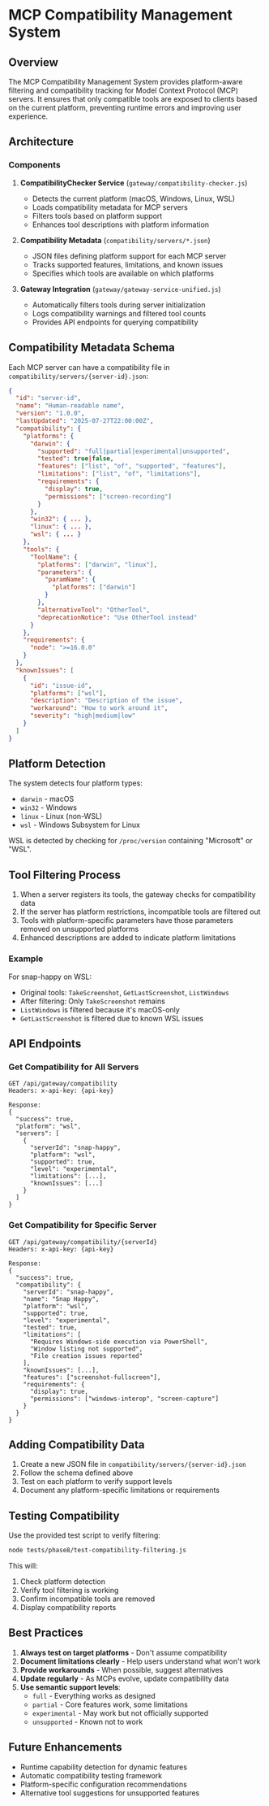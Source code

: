 # MCP Compatibility Management System

## Overview

The MCP Compatibility Management System provides platform-aware filtering and compatibility tracking for Model Context Protocol (MCP) servers. It ensures that only compatible tools are exposed to clients based on the current platform, preventing runtime errors and improving user experience.

## Architecture

### Components

1. **CompatibilityChecker Service** (`gateway/compatibility-checker.js`)
   - Detects the current platform (macOS, Windows, Linux, WSL)
   - Loads compatibility metadata for MCP servers
   - Filters tools based on platform support
   - Enhances tool descriptions with platform information

2. **Compatibility Metadata** (`compatibility/servers/*.json`)
   - JSON files defining platform support for each MCP server
   - Tracks supported features, limitations, and known issues
   - Specifies which tools are available on which platforms

3. **Gateway Integration** (`gateway/gateway-service-unified.js`)
   - Automatically filters tools during server initialization
   - Logs compatibility warnings and filtered tool counts
   - Provides API endpoints for querying compatibility

## Compatibility Metadata Schema

Each MCP server can have a compatibility file in `compatibility/servers/{server-id}.json`:

```json
{
  "id": "server-id",
  "name": "Human-readable name",
  "version": "1.0.0",
  "lastUpdated": "2025-07-27T22:00:00Z",
  "compatibility": {
    "platforms": {
      "darwin": {
        "supported": "full|partial|experimental|unsupported",
        "tested": true|false,
        "features": ["list", "of", "supported", "features"],
        "limitations": ["list", "of", "limitations"],
        "requirements": {
          "display": true,
          "permissions": ["screen-recording"]
        }
      },
      "win32": { ... },
      "linux": { ... },
      "wsl": { ... }
    },
    "tools": {
      "ToolName": {
        "platforms": ["darwin", "linux"],
        "parameters": {
          "paramName": {
            "platforms": ["darwin"]
          }
        },
        "alternativeTool": "OtherTool",
        "deprecationNotice": "Use OtherTool instead"
      }
    },
    "requirements": {
      "node": ">=16.0.0"
    }
  },
  "knownIssues": [
    {
      "id": "issue-id",
      "platforms": ["wsl"],
      "description": "Description of the issue",
      "workaround": "How to work around it",
      "severity": "high|medium|low"
    }
  ]
}
```

## Platform Detection

The system detects four platform types:
- `darwin` - macOS
- `win32` - Windows
- `linux` - Linux (non-WSL)
- `wsl` - Windows Subsystem for Linux

WSL is detected by checking for `/proc/version` containing "Microsoft" or "WSL".

## Tool Filtering Process

1. When a server registers its tools, the gateway checks for compatibility data
2. If the server has platform restrictions, incompatible tools are filtered out
3. Tools with platform-specific parameters have those parameters removed on unsupported platforms
4. Enhanced descriptions are added to indicate platform limitations

### Example

For snap-happy on WSL:
- Original tools: `TakeScreenshot`, `GetLastScreenshot`, `ListWindows`
- After filtering: Only `TakeScreenshot` remains
- `ListWindows` is filtered because it's macOS-only
- `GetLastScreenshot` is filtered due to known WSL issues

## API Endpoints

### Get Compatibility for All Servers
```
GET /api/gateway/compatibility
Headers: x-api-key: {api-key}

Response:
{
  "success": true,
  "platform": "wsl",
  "servers": [
    {
      "serverId": "snap-happy",
      "platform": "wsl",
      "supported": true,
      "level": "experimental",
      "limitations": [...],
      "knownIssues": [...]
    }
  ]
}
```

### Get Compatibility for Specific Server
```
GET /api/gateway/compatibility/{serverId}
Headers: x-api-key: {api-key}

Response:
{
  "success": true,
  "compatibility": {
    "serverId": "snap-happy",
    "name": "Snap Happy",
    "platform": "wsl",
    "supported": true,
    "level": "experimental",
    "tested": true,
    "limitations": [
      "Requires Windows-side execution via PowerShell",
      "Window listing not supported",
      "File creation issues reported"
    ],
    "knownIssues": [...],
    "features": ["screenshot-fullscreen"],
    "requirements": {
      "display": true,
      "permissions": ["windows-interop", "screen-capture"]
    }
  }
}
```

## Adding Compatibility Data

1. Create a new JSON file in `compatibility/servers/{server-id}.json`
2. Follow the schema defined above
3. Test on each platform to verify support levels
4. Document any platform-specific limitations or requirements

## Testing Compatibility

Use the provided test script to verify filtering:

```bash
node tests/phase8/test-compatibility-filtering.js
```

This will:
1. Check platform detection
2. Verify tool filtering is working
3. Confirm incompatible tools are removed
4. Display compatibility reports

## Best Practices

1. **Always test on target platforms** - Don't assume compatibility
2. **Document limitations clearly** - Help users understand what won't work
3. **Provide workarounds** - When possible, suggest alternatives
4. **Update regularly** - As MCPs evolve, update compatibility data
5. **Use semantic support levels**:
   - `full` - Everything works as designed
   - `partial` - Core features work, some limitations
   - `experimental` - May work but not officially supported
   - `unsupported` - Known not to work

## Future Enhancements

- Runtime capability detection for dynamic features
- Automatic compatibility testing framework
- Platform-specific configuration recommendations
- Alternative tool suggestions for unsupported features